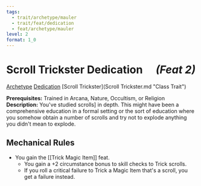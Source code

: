 ```yaml
---
tags:
  - trait/archetype/mauler
  - trait/feat/dedication
  - feat/archetype/mauler
level: 2
format: 1_0
---
```

# Scroll Trickster Dedication  &emsp;*(Feat 2)*

[Archetype](Archetype.md "Feat Trait") [Dedication](Dedication.md "Feat Trait") [Scroll Trickster](Scroll Trickster.md "Class Trait")

**Prerequisites:** Trained in Arcana, Nature, Occultism, or Religion
**Description:** You've studied scrolls] in depth. This might have been a comprehensive education in a formal setting or the sort of education where you somehow obtain a number of scrolls and try not to explode anything you didn't mean to explode.

## Mechanical Rules

- You gain the [[Trick Magic Item]] feat.
	- You gain a +2 circumstance bonus to skill checks to Trick scrolls.
	- If you roll a critical failure to Trick a Magic Item that's a scroll, you get a failure instead.